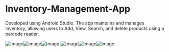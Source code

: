 # Inventory-Management-App
Developed using Android Studio.
The app maintains and manages Inventory, allowing users to Add, View, Search, and delete products using a barcode reader.

![image](https://github.com/DharshanaaS/Inventory-Management-App/assets/100555550/ce09b3bc-5c09-4adb-b5e3-caa038c1ecff)![image](https://github.com/DharshanaaS/Inventory-Management-App/assets/100555550/8248d6f6-92ac-4544-aef0-656a537c3bf6)![image](https://github.com/DharshanaaS/Inventory-Management-App/assets/100555550/659d9ff9-b890-4c7b-9b91-8d6121fb40f8)
![image](https://github.com/DharshanaaS/Inventory-Management-App/assets/100555550/8c48e200-f2c5-4006-9d98-6d703cc80fc6)![image](https://github.com/DharshanaaS/Inventory-Management-App/assets/100555550/6a84ad76-199a-448a-b60b-88b4b7639627)![image](https://github.com/DharshanaaS/Inventory-Management-App/assets/100555550/4dfb7bb2-bdd2-4ec5-8f74-9ccb190b4bd8)






